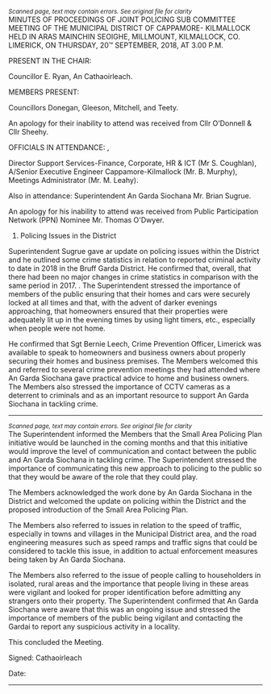 *<small>Scanned page, text may contain errors. See original file for clarity</small>*  
MINUTES OF PROCEEDINGS OF JOINT POLICING SUB COMMITTEE
MEETING OF THE MUNICIPAL DISTRICT OF CAPPAMORE-
KILMALLOCK HELD IN ARAS MAINCHIN SEOIGHE, MILLMOUNT,
KILMALLOCK, CO. LIMERICK, ON THURSDAY, 20™ SEPTEMBER,
2018, AT 3.00 P.M.

PRESENT IN THE CHAIR:

Councillor E. Ryan, An Cathaoirleach.

MEMBERS PRESENT:

Councillors Donegan, Gleeson, Mitchell, and Teety.

An apology for their inability to attend was received from Cllr O’Donnell & Cllr Sheehy.

OFFICIALS IN ATTENDANCE: ,

Director Support Services-Finance, Corporate, HR & ICT (Mr S. Coughlan), A/Senior Executive
Engineer Cappamore-Kilmallock (Mr. B. Murphy), Meetings Administrator (Mr. M. Leahy).

Also in attendance: Superintendent An Garda Siochana Mr. Brian Sugrue.

An apology for his inability to attend was received from Public Participation Network (PPN)
Nominee Mr. Thomas O'Dwyer.

1. Policing Issues in the District

Superintendent Sugrue gave ar update on policing issues within the District and he outlined
some crime statistics in relation to reported criminal activity to date in 2018 in the Bruff Garda
District. He confirmed that, overall, that there had been no major changes in crime statistics
in comparison with the same period in 2017. .
The Superintendent stressed the importance of members of the public ensuring that their
homes and cars were securely locked at all times and that, with the advent of darker evenings
approaching, that homeowners ensured that their properties were adequately lit up in the
evening times by using light timers, etc., especially when people were not home.

He confirmed that Sgt Bernie Leech, Crime Prevention Officer, Limerick was available to speak
to homeowners and business owners about properly securing their homes and business
premises. The Members welcomed this and referred to several crime prevention meetings
they had attended where An Garda Siochana gave practical advice to home and business
owners. The Members also stressed the importance of CCTV cameras as a deterrent to
criminals and as an important resource to support An Garda Siochana in tackling crime.

---
*<small>Scanned page, text may contain errors. See original file for clarity</small>*  
The Superintendent informed the Members that the Small Area Policing Plan initiative would
be launched in the coming months and that this initiative would improve the level of
communication and contact between the public and An Garda Siochana in tackling crime. The
Superintendent stressed the importance of communicating this new approach to policing to
the public so that they would be aware of the role that they could play.

The Members acknowledged the work done by An Garda Siochana in the District and
welcomed the update on policing within the District and the proposed introduction of the
Small Area Policing Plan.

The Members also referred to issues in relation to the speed of traffic, especially in towns and
villages in the Municipal District area, and the road engineering measures such as speed
ramps and traffic signs that could be considered to tackle this issue, in addition to actual
enforcement measures being taken by An Garda Siochana.

The Members also referred to the issue of people calling to householders in isolated, rural
areas and the importance that people living in these areas were vigilant and looked for proper
identification before admitting any strangers onto their property. The Superintendent
confirmed that An Garda Siochana were aware that this was an ongoing issue and stressed
the importance of members of the public being vigilant and contacting the Gardai to report
any suspicious activity in a locality.

This concluded the Meeting.

Signed:
Cathaoirleach

Date:

---
